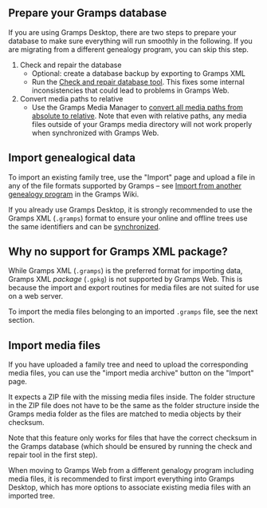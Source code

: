 

## Prepare your Gramps database

If you are using Gramps Desktop, there are two steps to prepare your database to make sure everything will run smoothly in the following. If you are migrating from a different genealogy program, you can skip this step.

1. Check and repair the database
    - Optional: create a database backup by exporting to Gramps XML
    - Run the [Check and repair database tool](https://gramps-project.org/wiki/index.php/Gramps_5.2_Wiki_Manual_-_Tools#Check_and_Repair_Database). This fixes some internal inconsistencies that could lead to problems in Gramps Web.
2. Convert media paths to relative
    - Use the Gramps Media Manager to [convert all media paths from absolute to relative](https://gramps-project.org/wiki/index.php/Gramps_5.2_Wiki_Manual_-_Tools#Convert_paths_from_relative_to_absolute). Note that even with relative paths, any media files outside of your Gramps media directory will not work properly when synchronized with Gramps Web.

## Import genealogical data

To import an existing family tree, use the "Import" page and upload a file in any of the file formats supported by Gramps &ndash; see [Import from another genealogy program](https://www.gramps-project.org/wiki/index.php/Import_from_another_genealogy_program) in the Gramps Wiki.

If you already use Gramps Desktop, it is strongly recommended to use the Gramps XML (`.gramps`) format to ensure your online and offline trees use the same identifiers and can be [synchronized](sync.md).

## Why no support for Gramps XML package?

While Gramps XML (`.gramps`) is the preferred format for importing data, Gramps XML *package* (`.gpkg`) is not supported by Gramps Web. This is because the import and export routines for media files are not suited for use on a web server.

To import the media files belonging to an imported `.gramps` file, see the next section.

## Import media files

If you have uploaded a family tree and need to upload the corresponding media files, you can use the "import media archive" button on the "Import" page.

It expects a ZIP file with the missing media files inside. The folder structure in the ZIP file does not have to be the same as the folder structure inside the Gramps media folder as the files are matched to media objects by their checksum.

Note that this feature only works for files that have the correct checksum in the Gramps database (which should be ensured by running the check and repair tool in the first step).

When moving to Gramps Web from a different genalogy program including media files, it is recommended to first import everything into Gramps Desktop, which has more options to associate existing media files with an imported tree.